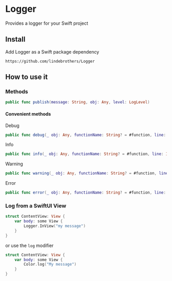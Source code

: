 # Logger

Provides a logger for your Swift project


## Install
Add Logger as a Swift package dependency
```
https://github.com/lindebrothers/Logger
```

## How to use it

### Methods

``` Swift
public func publish(message: String, obj: Any, level: LogLevel)
```

#### Convenient methods
Debug
``` Swift
public func debug(_ obj: Any, functionName: String? = #function, line: Int? = #line, path: String? = #file)
```

Info
``` Swift
public func info(_ obj: Any, functionName: String? = #function, line: Int? = #line, path: String? = #file)
```

Warning
``` Swift
public func warning(_ obj: Any, functionName: String? = #function, line: Int? = #line, path: String? = #file)
```

Error
``` Swift
public func error(_ obj: Any, functionName: String? = #function, line: Int? = #line, path: String? = #file)
```


### Log from a SwiftUI View
```Swift
struct ContentView: View {
    var body: some View {
        Logger.InView("my message")
    }
}

```
or use the `log` modifier
```Swift 
struct ContentView: View {
    var body: some View {
        Color.log("My message")
    }
}
```

